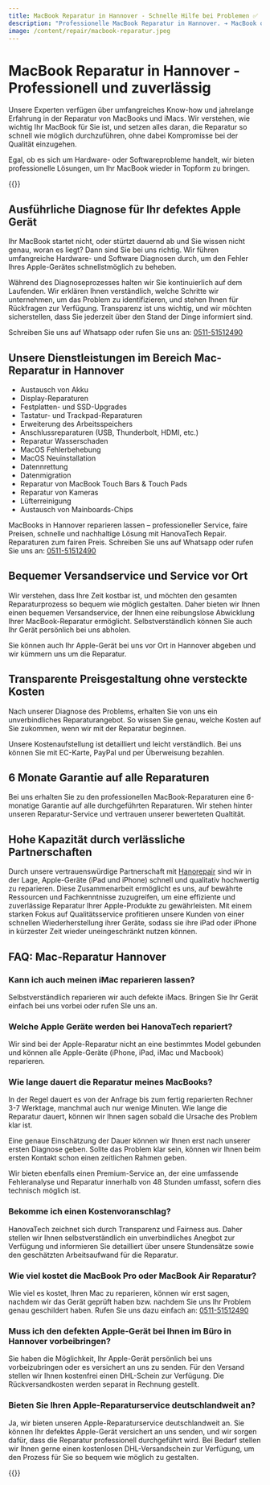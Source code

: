 ```yaml
---
title: MacBook Reparatur in Hannover - Schnelle Hilfe bei Problemen ✅
description: "Professionelle MacBook Reparatur in Hannover. ➔ MacBook oder iMac reparieren lassen ✓ Wir helfen: vor Ort oder bei uns ✆ Jetzt anrufen: 0511-51512490!"
image: /content/repair/macbook-reparatur.jpeg
---
```


# MacBook Reparatur in Hannover - Professionell und zuverlässig

Unsere Experten verfügen über umfangreiches Know-how und jahrelange Erfahrung in der Reparatur von MacBooks und iMacs. Wir verstehen, wie wichtig Ihr MacBook für Sie ist, und setzen alles daran, die Reparatur so schnell wie möglich durchzuführen, ohne dabei Kompromisse bei der Qualität einzugehen.

Egal, ob es sich um Hardware- oder Softwareprobleme handelt, wir bieten professionelle Lösungen, um Ihr MacBook wieder in Topform zu bringen.

{{<callToAction-repair heading="🚨 Brauchen Sie Hilfe? Melden Sie sich bei uns! ✅" formUrl="/repair/kontakt/apple-reparatur" >}}

## Ausführliche Diagnose für Ihr defektes Apple Gerät
Ihr MacBook startet nicht, oder stürtzt dauernd ab und Sie wissen nicht genau, woran es liegt? Dann sind Sie bei uns richtig. Wir führen umfangreiche Hardware- und Software Diagnosen durch, um den Fehler Ihres Apple-Gerätes schnellstmöglich zu beheben. 

Während des Diagnoseprozesses halten wir Sie kontinuierlich auf dem Laufenden. Wir erklären Ihnen verständlich, welche Schritte wir unternehmen, um das Problem zu identifizieren, und stehen Ihnen für Rückfragen zur Verfügung. Transparenz ist uns wichtig, und wir möchten sicherstellen, dass Sie jederzeit über den Stand der Dinge informiert sind.

 Schreiben Sie uns auf Whatsapp oder rufen Sie uns an: [0511-51512490](tel:+4951151512490)

## Unsere Dienstleistungen im Bereich Mac-Reparatur in Hannover
- Austausch von Akku
- Display-Reparaturen
- Festplatten- und SSD-Upgrades
- Tastatur- und Trackpad-Reparaturen
- Erweiterung des Arbeitsspeichers
- Anschlussreparaturen (USB, Thunderbolt, HDMI, etc.)
- Reparatur Wasserschaden
- MacOS Fehlerbehebung
- MacOS Neuinstallation
- Datennrettung
- Datenmigration
- Reparatur von MacBook Touch Bars & Touch Pads
- Reparatur von Kameras
- Lüfterreinigung
- Austausch von Mainboards-Chips

MacBooks in Hannover reparieren lassen – professioneller Service, faire Preisen, schnelle und nachhaltige Lösung mit HanovaTech Repair. Reparaturen zum fairen Preis. Schreiben Sie uns auf Whatsapp oder rufen Sie uns an: [0511-51512490](tel:+4951151512490)

## Bequemer Versandservice und Service vor Ort
Wir verstehen, dass Ihre Zeit kostbar ist, und möchten den gesamten Reparaturprozess so bequem wie möglich gestalten. Daher bieten wir Ihnen einen bequemen Versandservice, der Ihnen eine reibungslose Abwicklung Ihrer MacBook-Reparatur ermöglicht. Selbstverständlich können Sie auch Ihr Gerät persönlich bei uns abholen.

Sie können auch Ihr Apple-Gerät bei uns vor Ort in Hannover abgeben und wir kümmern uns um die Reparatur.

## Transparente Preisgestaltung ohne versteckte Kosten
Nach unserer Diagnose des Problems, erhalten Sie von uns ein unverbindliches Reparaturangebot. So wissen Sie genau, welche Kosten auf Sie zukommen, wenn wir mit der Reparatur beginnen.

Unsere Kostenaufstellung ist detailliert und leicht verständlich. Bei uns können Sie mit EC-Karte, PayPal und per Überweisung bezahlen.

## 6 Monate Garantie auf alle Reparaturen
Bei uns erhalten Sie zu den professionellen MacBook-Reparaturen eine 6-monatige Garantie auf alle durchgeführten Reparaturen. Wir stehen hinter unseren Reparatur-Service und vertrauen unserer bewerteten Qualtität.

## Hohe Kapazität durch verlässliche Partnerschaften
Durch unsere vertrauenswürdige Partnerschaft mit [Hanorepair](https://www.hanorepair.de/) sind wir in der Lage, Apple-Geräte (iPad und iPhone) schnell und qualitativ hochwertig zu reparieren. Diese Zusammenarbeit ermöglicht es uns, auf bewährte Ressourcen und Fachkenntnisse zuzugreifen, um eine effiziente und zuverlässige Reparatur Ihrer Apple-Produkte zu gewährleisten. Mit einem starken Fokus auf Qualitätsservice profitieren unsere Kunden von einer schnellen Wiederherstellung ihrer Geräte, sodass sie ihre iPad oder iPhone in kürzester Zeit wieder uneingeschränkt nutzen können.

## FAQ: Mac-Reparatur Hannover

### Kann ich auch meinen iMac reparieren lassen?
Selbstverständlich reparieren wir auch defekte iMacs. Bringen Sie Ihr Gerät einfach bei uns vorbei oder rufen SIe uns an.

### Welche Apple Geräte werden bei HanovaTech repariert?
Wir sind bei der Apple-Reparatur nicht an eine bestimmtes Model gebunden und können alle Apple-Geräte (iPhone, iPad, iMac und Macbook) reparieren.

### Wie lange dauert die Reparatur meines MacBooks?
In der Regel dauert es von der Anfrage bis zum fertig reparierten Rechner 3-7 Werktage, manchmal auch nur wenige Minuten. Wie lange die Reparatur dauert, können wir Ihnen sagen sobald die Ursache des Problem klar ist.

Eine genaue Einschätzung der Dauer können wir Ihnen erst nach unserer ersten Diagnose geben. Sollte das Problem klar sein, können wir Ihnen beim ersten Kontakt schon einen zeitlichen Rahmen geben.

Wir bieten ebenfalls einen Premium-Service an, der eine umfassende Fehleranalyse und Reparatur innerhalb von 48 Stunden umfasst, sofern dies technisch möglich ist.

### Bekomme ich einen Kostenvoranschlag?
HanovaTech zeichnet sich durch Transparenz und Fairness aus. Daher stellen wir Ihnen selbstverständlich ein unverbindliches Anegbot zur Verfügung und informieren Sie detailliert über unsere Stundensätze sowie den geschätzten Arbeitsaufwand für die Reparatur.

### Wie viel kostet die MacBook Pro oder MacBook Air Reparatur?
Wie viel es kostet, Ihren Mac zu reparieren, können wir erst sagen, nachdem wir das Gerät geprüft haben bzw. nachdem Sie uns Ihr Problem genau geschildert haben. Rufen Sie uns dazu einfach an: [0511-51512490](tel:+4951151512490)

### Muss ich den defekten Apple-Gerät bei Ihnen im Büro in Hannover vorbeibringen?
Sie haben die Möglichkeit, Ihr Apple-Gerät persönlich bei uns vorbeizubringen oder es versichert an uns zu senden. Für den Versand stellen wir Ihnen kostenfrei einen DHL-Schein zur Verfügung. Die Rückversandkosten werden separat in Rechnung gestellt.

### Bieten Sie Ihren Apple-Reparaturservice deutschlandweit an?
Ja, wir bieten unseren Apple-Reparaturservice deutschlandweit an. Sie können Ihr defektes Apple-Gerät versichert an uns senden, und wir sorgen dafür, dass die Reparatur professionell durchgeführt wird. Bei Bedarf stellen wir Ihnen gerne einen kostenlosen DHL-Versandschein zur Verfügung, um den Prozess für Sie so bequem wie möglich zu gestalten. 

{{<callToAction-repair heading="🚨 Brauchen Sie Hilfe? Melden Sie sich bei uns! ✅" formUrl="/repair/kontakt/apple-reparatur" >}}

